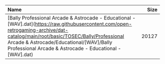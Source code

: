 |Name|Size|
|:---|---:|
|[Bally Professional Arcade & Astrocade - Educational - [WAV].dat](https://raw.githubusercontent.com/open-retrogaming-archive/dat-catalog/main/root/basic/TOSEC/Bally/Professional Arcade & Astrocade/Educational/[WAV]/Bally Professional Arcade & Astrocade - Educational - [WAV].dat)|20127|
